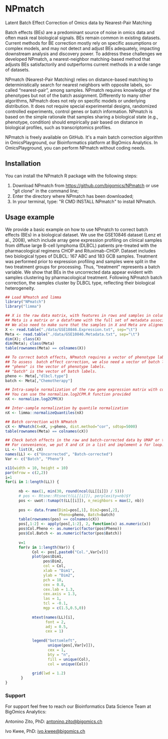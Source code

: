 # NPmatch
Latent Batch Effect Correction of Omics data by Nearest-Pair Matching

Batch effects (BEs) are a predominant source of noise in omics data and often mask real biological signals. BEs remain common in existing datasets. Current methods for BE correction mostly rely on specific assumptions or complex models, and may not detect and adjust BEs adequately, impacting downstream analysis and discovery power. To address these challenges we developed NPmatch, a nearest-neighbor matching-based method that adjusts BEs satisfactorily and outperforms current methods in a wide range of datasets.

NPmatch (Nearest-Pair Matching) relies on distance-based matching to deterministically search for nearest neighbors with opposite labels, so-called “nearest-pair”, among samples. NPmatch requires knowledge of the phenotypes but not of the batch assignment. Differently to many other algorithms, NPmatch does not rely on specific models or underlying distribution. It does not require special experimental designs, randomized controlled experiments, control genes or batch information. NPmatch is based on the simple rationale that samples sharing a biological state (e.g., phenotype, condition) should empirically pair based on distance in biological profiles, such as transcriptomics profiles.

NPmatch is freely available on GitHub. It's a main batch correction algorithm in OmicsPlayground, our Bioinformatics platform at BigOmics Analytics. In OmicsPlayground, you can perform NPmatch without coding needs.

## Installation
You can install the NPmatch R package with the following steps:
1. Download NPmatch from https://github.com/bigomics/NPmatch or use "git clone" in the command line;
2. Enter the directory where NPmatch has been downloaded;
3. In your terminal, type: "R CMD INSTALL NPmatch" to install NPmatch.

## Usage example
We provide a basic example on how to use NPmatch to correct batch effects (BEs) in a biological dataset.
We use the GSE10846 dataset (Lenz et al., 2008), which include array gene expression profiling on clinical samples from diffuse large B-cell lymphoma (DLBCL) patients pre-treated with the pharmacological regimens CHOP and Rituximab-CHOP. Dataset includes two biological types of DLBCL: 167 ABC and 183 GCB samples. Treatment was performed prior to expression profiling and samples were split in the two treatment groups for processing. Thus, "treatment" represents a batch variable. We show that BEs in the uncorrected data appear evident with samples clustering by pharmacological treatment. Following NPmatch batch correction, the samples cluster by DLBCL type, reflecting their biological heterogeneity.

``` r
## Load NPmatch and limma
library("NPmatch")
library("limma")

## X is the raw data matrix, with features in rows and samples in columns.
## Meta is a matrix or a dataframe with the full set of metadata associated with X. 
## We also need to make sure that the samples in X and Meta are aligned.
X <- read.table("./data/GSE10846.Expression.txt", sep="\t")
Meta <- read.table("./data/GSE10846.Metadata.txt", sep="\t")
dim(X); class(X)
dim(Meta); class(Meta)
table(rownames(Meta) == colnames(X))

## To correct batch effects, NPmatch requires a vector of phenotype labels per sample.
## To assess  batch effect correction, we also need a vector of batch labels (see below).
## "pheno" is the vector of phenotype labels.
## "batch" is the vector of batch labels.
pheno <- Meta[,"dlbcl.type"]
batch <- Meta[,"Chemotherapy"]

## Intra-sample normalization of the raw gene expression matrix with counts-per-million (CPM)
## You can use the normalize.log2CPM.R function provided
nX <- normalize.log2CPM(X)

## Inter-sample normalization by quantile normalization
nX <- limma::normalizeQuantiles(nX)

## Batch correction with NPmatch
cX <- NPmatch(X=nX, y=pheno, dist.method="cor", sdtop=5000)
table(rownames(Meta) == colnames(cX))

## Check batch effects in the raw and batch-corrected data by UMAP or t-SNE
## For convenience, we put X and cX in a list and implement a for loop.
LL <- list(X, cX)
names(LL) <- c("Uncorrected", "Batch-corrected")
Var <- c("Batch", "Pheno")

x11(width = 10, height = 10)
par(mfrow = c(2,2))
i=1
for(i in 1:length(LL)) {
     
      nb <- max(1, min(30, round(ncol(LL[[i]]) / 5)))
      # pos <- Rtsne::Rtsne(t(LL[[i]]), perplexity=nb)$Y
      pos <- uwot::tumap(t(LL[[i]]), n_neighbors = max(2, nb)) 
      
      pos <- data.frame(Dim1=pos[,1], Dim2=pos[,2], 
                        Pheno=pheno, Batch=batch)
      table(rownames(pos) == colnames(cX))
      pos[,1:2] <- apply(pos[,1:2], 2, function(x) as.numeric(x))
      pos$Col.Pheno <- as.numeric(factor(pos$Pheno))
      pos$Col.Batch <- as.numeric(factor(pos$Batch))
        
      v=1
      for(v in 1:length(Var)) {
            Col <- pos[,paste0("Col.",Var[v])]
            plot(pos$Dim1,
                 pos$Dim2,
                 col = Col,
                 xlab = "Dim1", 
                 ylab = "Dim2",
                 pch = 18, 
                 cex = 0.8, 
                 cex.lab = 1.3,
                 cex.axis = 1.3,
                 las = 1, 
                 tcl = -0.1,
                 mgp = c(1.5,0.5,0))
            
            mtext(names(LL)[i], 
                  font = 2,
                  adj = 0.5, 
                  cex = 1)
    
            legend("bottomleft",
                   unique(pos[,Var[v]]),
                   cex = 1,
                   bty = "n",
                   fill = unique(Col),
                   col = unique(Col))
    
            grid(lwd = 1.2)
       }
}
```

### Support
For support feel free to reach our Bioinformatics Data Science Team at BigOmics Analytics:

Antonino Zito, PhD:  antonino.zito@bigomics.ch

Ivo Kwee, PhD: ivo.kwee@bigomics.ch
